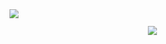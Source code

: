 <img src="https://capsule-render.vercel.app/api?type=waving&color=gradient&height=100&text=Hi,%20I'm Anton!%🫡"/>
<p align="center">
  <img src="https://capsule-render.vercel.app/api?text=Hey Everyone!🕹️&animation=fadeIn&type=waving&color=gradient&height=100"/>
</p>
